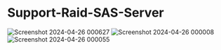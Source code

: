 # Support-Raid-SAS-Server
![Screenshot 2024-04-26 000627](https://github.com/sonvirgo/Support-Raid-SAS-Server/assets/10823037/d60272f9-bfd1-4dc1-9ea1-c1cef732c7a9)
![Screenshot 2024-04-26 000008](https://github.com/sonvirgo/Support-Raid-SAS-Server/assets/10823037/54ddf4b3-19ad-464b-b6b5-62dd06fed547)
![Screenshot 2024-04-26 000055](https://github.com/sonvirgo/Support-Raid-SAS-Server/assets/10823037/7ead3d3a-42c7-4b6f-b7d4-ed2c7693e246)
